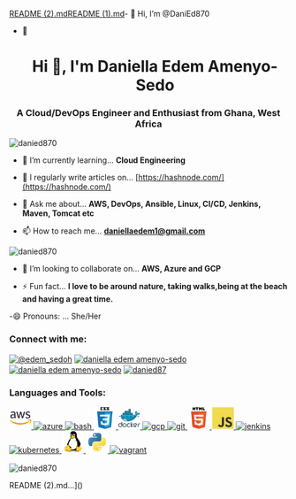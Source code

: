 [README (2).md](https://github.com/DaniEd870/DaniEd870/files/15254200/README.2.md)[README (1).md](https://github.com/DaniEd870/DaniEd870/files/15253631/README.1.md)- 👋 Hi, I’m @DaniEd870
- 👀<h1 align="center">Hi 👋, I'm Daniella Edem Amenyo-Sedo</h1>
<h3 align="center">A Cloud/DevOps Engineer and Enthusiast from Ghana, West Africa</h3>

<p align="left"> <img src="https://komarev.com/ghpvc/?username=danied870&label=Profile%20views&color=0e75b6&style=flat" alt="danied870" /> </p>

- 🌱 I’m currently learning... **Cloud Engineering**

- 📝 I regularly write articles on... [https://hashnode.com/](https://hashnode.com/)

- 💬 Ask me about... **AWS, DevOps, Ansible, Linux, CI/CD, Jenkins, Maven, Tomcat etc**

- 📫 How to reach me... **daniellaedem1@gmail.com**

<p align="left"> <img src="https://komarev.com/ghpvc/?username=danied870&label=Profile%20views&color=0e75b6&style=flat" alt="danied870" /> </p>

- 👯 I’m looking to collaborate on... **AWS, Azure and GCP**

- ⚡ Fun fact... **I love to be around nature, taking walks,being at the beach and having a great time.**
  
-😄 Pronouns: ... She/Her

<h3 align="left">Connect with me:</h3>
<p align="left">
<a href="https://twitter.com/@edem_sedoh" target="blank"><img align="center" src="https://raw.githubusercontent.com/rahuldkjain/github-profile-readme-generator/master/src/images/icons/Social/twitter.svg" alt="@edem_sedoh" height="30" width="40" /></a>
<a href="https://linkedin.com/in/daniella edem amenyo-sedo" target="blank"><img align="center" src="https://raw.githubusercontent.com/rahuldkjain/github-profile-readme-generator/master/src/images/icons/Social/linked-in-alt.svg" alt="daniella edem amenyo-sedo" height="30" width="40" /></a>
<a href="https://fb.com/daniella edem amenyo-sedo" target="blank"><img align="center" src="https://raw.githubusercontent.com/rahuldkjain/github-profile-readme-generator/master/src/images/icons/Social/facebook.svg" alt="daniella edem amenyo-sedo" height="30" width="40" /></a>
<a href="https://hashnode.com/danied87" target="blank"><img align="center" src="https://raw.githubusercontent.com/rahuldkjain/github-profile-readme-generator/master/src/images/icons/Social/hashnode.svg" alt="danied87" height="30" width="40" /></a>
</p>

<h3 align="left">Languages and Tools:</h3>
<p align="left"> <a href="https://aws.amazon.com" target="_blank" rel="noreferrer"> <img src="https://raw.githubusercontent.com/devicons/devicon/master/icons/amazonwebservices/amazonwebservices-original-wordmark.svg" alt="aws" width="40" height="40"/> </a> <a href="https://azure.microsoft.com/en-in/" target="_blank" rel="noreferrer"> <img src="https://www.vectorlogo.zone/logos/microsoft_azure/microsoft_azure-icon.svg" alt="azure" width="40" height="40"/> </a> <a href="https://www.gnu.org/software/bash/" target="_blank" rel="noreferrer"> <img src="https://www.vectorlogo.zone/logos/gnu_bash/gnu_bash-icon.svg" alt="bash" width="40" height="40"/> </a> <a href="https://www.w3schools.com/css/" target="_blank" rel="noreferrer"> <img src="https://raw.githubusercontent.com/devicons/devicon/master/icons/css3/css3-original-wordmark.svg" alt="css3" width="40" height="40"/> </a> <a href="https://www.docker.com/" target="_blank" rel="noreferrer"> <img src="https://raw.githubusercontent.com/devicons/devicon/master/icons/docker/docker-original-wordmark.svg" alt="docker" width="40" height="40"/> </a> <a href="https://cloud.google.com" target="_blank" rel="noreferrer"> <img src="https://www.vectorlogo.zone/logos/google_cloud/google_cloud-icon.svg" alt="gcp" width="40" height="40"/> </a> <a href="https://git-scm.com/" target="_blank" rel="noreferrer"> <img src="https://www.vectorlogo.zone/logos/git-scm/git-scm-icon.svg" alt="git" width="40" height="40"/> </a> <a href="https://www.w3.org/html/" target="_blank" rel="noreferrer"> <img src="https://raw.githubusercontent.com/devicons/devicon/master/icons/html5/html5-original-wordmark.svg" alt="html5" width="40" height="40"/> </a> <a href="https://developer.mozilla.org/en-US/docs/Web/JavaScript" target="_blank" rel="noreferrer"> <img src="https://raw.githubusercontent.com/devicons/devicon/master/icons/javascript/javascript-original.svg" alt="javascript" width="40" height="40"/> </a> <a href="https://www.jenkins.io" target="_blank" rel="noreferrer"> <img src="https://www.vectorlogo.zone/logos/jenkins/jenkins-icon.svg" alt="jenkins" width="40" height="40"/> </a> <a href="https://kubernetes.io" target="_blank" rel="noreferrer"> <img src="https://www.vectorlogo.zone/logos/kubernetes/kubernetes-icon.svg" alt="kubernetes" width="40" height="40"/> </a> <a href="https://www.linux.org/" target="_blank" rel="noreferrer"> <img src="https://raw.githubusercontent.com/devicons/devicon/master/icons/linux/linux-original.svg" alt="linux" width="40" height="40"/> </a> <a href="https://www.python.org" target="_blank" rel="noreferrer"> <img src="https://raw.githubusercontent.com/devicons/devicon/master/icons/python/python-original.svg" alt="python" width="40" height="40"/> </a> <a href="https://www.vagrantup.com/" target="_blank" rel="noreferrer"> <img src="https://www.vectorlogo.zone/logos/vagrantup/vagrantup-icon.svg" alt="vagrant" width="40" height="40"/> </a> </p>

<p><img align="center" src="https://github-readme-stats.vercel.app/api/top-langs?username=danied870&show_icons=true&locale=en&layout=compact" alt="danied870" /></p>

README (2).md…]()

<!---
DaniEd870/DaniEd870 is a ✨ special ✨ repository because its `README.md` (this file) appears on your GitHub profile.
You can click the Preview link to take a look at your changes.
--->
